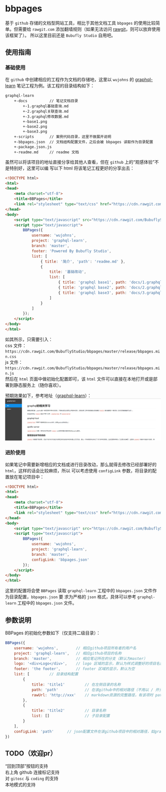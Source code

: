 # bbpages
基于 `github` 存储的文档型网站工具，相比于其他文档工具 `bbpages` 的使用比较简单。但需要给 
`rawgit.com` 添加翻墙规则（如果无法访问 [rawgit](https://rawgit)，则可以放弃使用该框架了）。
所以这里目前还是 `Bubufly Studio` 自用吧。

## 使用指南
### 基础使用
在 `github` 中创建相应的工程作为文档的存储地，这里以 `wujohns` 的 
[graphql-learn](https://github.com/wujohns/graphql-learn) 笔记工程为例。该工程的目录结构如下：

```
graphql-learn
    +-docs          // 笔记文档目录
        +-1.graphql基础查询.md
        +-2.graphql关联查询.md
        +-3.graphql修改数据.md
        +-base1.png
        +-base2.png
        +-base3.png
    +-scripts       // 案例代码目录，这里不做展开说明
    +-bbpages.json  // 文档结构配置文件，之后会被 bbpages 读取作为目录配置
    +-package.json.js
    +-readme.md     // readme 文档
```

虽然可以将该项目的地址直接分享给其他人查看，但在 `github` 上的“观感体验”不是特别好，这里可以编
写以下 html 将该笔记工程更好的分享出去：

```html
<!DOCTYPE html>
<html>
<head>
    <meta charset="utf-8">
    <title>BBPages</title>
    <link rel="stylesheet" type="text/css" href="https://cdn.rawgit.com/BubuflyStudio/bbpages/master/release/bbpages.min.css">
</head>
<body>
    <script type="text/javascript" src="https://cdn.rawgit.com/BubuflyStudio/bbpages/master/release/bbpages.min.js"></script>
    <script type="text/javascript">
        BBPages({
            username: 'wujohns',
            project: 'graphql-learn',
            branch: 'master',
            footer: 'Powered By Bubufly Studio',
            list: [
                { title: '简介', 'path': 'readme.md' },
                {
                    title: '基础改动',
                    list: [
                        { title: 'graphql base1', path: 'docs/1.graphql基础查询.md' },
                        { title: 'graphql base2', path: 'docs/2.graphql关联查询.md' },
                        { title: 'graphql base3', path: 'docs/3.graphql修改数据.md' }
                    ]
                }
            ]
        });
    </script>
</body>
</html>
```

如其所示，只需要引入：  
css 文件：`https://cdn.rawgit.com/BubuflyStudio/bbpages/master/release/bbpages.min.css`  
js 文件：`https://cdn.rawgit.com/BubuflyStudio/bbpages/master/release/bbpages.min.js`  
然后在 `html` 页面中做初始化配置即可，该 `html` 文件可以直接在本地打开或是部署到静态服务上（随你喜欢）。

预期效果如下，参考地址（[graphql-learn](http://2bflydocs.duapp.com/graphql)）：  
![images/ex1.png](/images/ex1.png)

### 进阶使用
如果笔记中需要新增相应的文档或进行目录改动，那么就得去修改已经部署好的 `html`，这样的话会比较麻烦，所以
可以考虑使用 `configLink` 参数，将目录的配置放在笔记项目中：  

```html
<!DOCTYPE html>
<html>
<head>
    <meta charset="utf-8">
    <title>BBPages</title>
    <link rel="stylesheet" type="text/css" href="https://cdn.rawgit.com/BubuflyStudio/bbpages/master/release/bbpages.min.css">
</head>
<body>
    <script type="text/javascript" src="https://cdn.rawgit.com/BubuflyStudio/bbpages/master/release/bbpages.min.js"></script>
    <script type="text/javascript">
        BBPages({
            username: 'wujohns',
            project: 'graphql-learn',
            branch: 'master',
            configLink: 'bbpages.json'
        });
    </script>
</body>
</html>
```

这里的配置将会使 `BBPages` 读取 `graphql-learn` 工程中的 `bbpages.json` 文件作为目录配置，`bbpages.json` 要
求为严格的 `json` 格式，具体可以参考 `graphql-learn` 工程中的 `bbpages.json` 文件。

## 参数说明
BBPages 的初始化参数如下（仅支持二级目录）：
```js
BBPages({
    username: 'wujohns',        // 相应github项目所有者的用户名
    project: 'graphql-learn',   // 相应github项目的名称
    branch: 'master',           // 相应笔记所在的分支（默认为master）
    logo: '<div>Logo</div>',    // logo 区域的显示，默认为样式调整好的项目名称
    footer: 'the footer',       // footer 区域的显示，默认为空
    list: [         // 目录结构配置
        {
            title: 'title1'         // 在左侧目录的名称
            path: 'path'            // 在该github中的相对路径（不用以 / 开头也行）
            rawUrl: 'http://xxx'    // markdown资源的完整路径，有该项时 path 的配置就不生效
        },
        {
            title: 'title2'         // 目录名称
            list: []                // 子目录配置
        }
    ],
    configLink: 'path'      // json配置文件在该github项目中的相对路径，如graphql-learn案例中的bbpages.json
})
```

## TODO（欢迎pr）
“回到顶部”按钮的支持  
右上角 github 连接标记支持  
对 `gitosc` 与 `coding` 的支持  
本地模式的支持